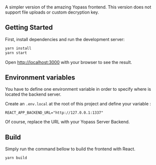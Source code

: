 A simpler version of the amazing Yopass frontend. This version does not support file uploads or custom decryption key.

## Getting Started

First, install dependencies and run the development server:

```bash
yarn install
yarn start
```

Open [http://localhost:3000](http://localhost:3000) with your browser to see the result.

## Environment variables

You have to define one environment variable in order to specify where is located the backend server.

Create an `.env.local` at the root of this project and define your variable :

```
REACT_APP_BACKEND_URL="http://127.0.0.1:1337"
```

Of course, replace the URL with your Yopass Server Backend.

## Build

Simply run the command bellow to build the frontend with React.

```bash
yarn build
```
